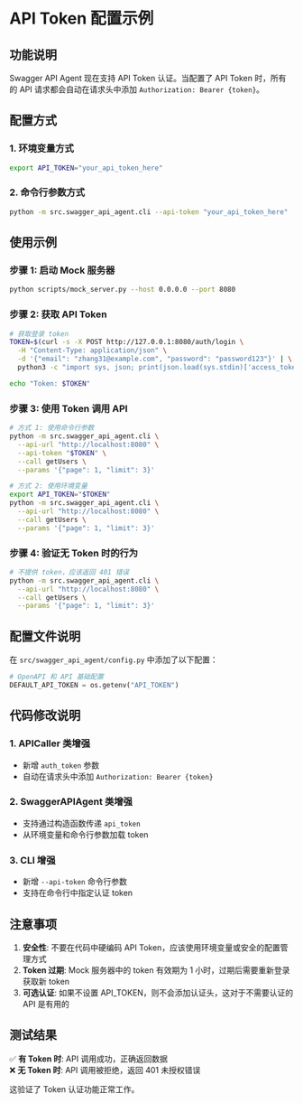 # API Token 配置示例

## 功能说明

Swagger API Agent 现在支持 API Token 认证。当配置了 API Token 时，所有的 API 请求都会自动在请求头中添加 `Authorization: Bearer {token}`。

## 配置方式

### 1. 环境变量方式

```bash
export API_TOKEN="your_api_token_here"
```

### 2. 命令行参数方式

```bash
python -m src.swagger_api_agent.cli --api-token "your_api_token_here"
```

## 使用示例

### 步骤 1: 启动 Mock 服务器

```bash
python scripts/mock_server.py --host 0.0.0.0 --port 8080
```

### 步骤 2: 获取 API Token

```bash
# 获取登录 token
TOKEN=$(curl -s -X POST http://127.0.0.1:8080/auth/login \
  -H "Content-Type: application/json" \
  -d '{"email": "zhang31@example.com", "password": "password123"}' | \
  python3 -c "import sys, json; print(json.load(sys.stdin)['access_token'])")

echo "Token: $TOKEN"
```

### 步骤 3: 使用 Token 调用 API

```bash
# 方式 1: 使用命令行参数
python -m src.swagger_api_agent.cli \
  --api-url "http://localhost:8080" \
  --api-token "$TOKEN" \
  --call getUsers \
  --params '{"page": 1, "limit": 3}'

# 方式 2: 使用环境变量
export API_TOKEN="$TOKEN"
python -m src.swagger_api_agent.cli \
  --api-url "http://localhost:8080" \
  --call getUsers \
  --params '{"page": 1, "limit": 3}'
```

### 步骤 4: 验证无 Token 时的行为

```bash
# 不提供 token，应该返回 401 错误
python -m src.swagger_api_agent.cli \
  --api-url "http://localhost:8080" \
  --call getUsers \
  --params '{"page": 1, "limit": 3}'
```

## 配置文件说明

在 `src/swagger_api_agent/config.py` 中添加了以下配置：

```python
# OpenAPI 和 API 基础配置
DEFAULT_API_TOKEN = os.getenv("API_TOKEN")
```

## 代码修改说明

### 1. APICaller 类增强

- 新增 `auth_token` 参数
- 自动在请求头中添加 `Authorization: Bearer {token}`

### 2. SwaggerAPIAgent 类增强

- 支持通过构造函数传递 `api_token`
- 从环境变量和命令行参数加载 token

### 3. CLI 增强

- 新增 `--api-token` 命令行参数
- 支持在命令行中指定认证 token

## 注意事项

1. **安全性**: 不要在代码中硬编码 API Token，应该使用环境变量或安全的配置管理方式
2. **Token 过期**: Mock 服务器中的 token 有效期为 1 小时，过期后需要重新登录获取新 token
3. **可选认证**: 如果不设置 API_TOKEN，则不会添加认证头，这对于不需要认证的 API 是有用的

## 测试结果

✅ **有 Token 时**: API 调用成功，正确返回数据  
❌ **无 Token 时**: API 调用被拒绝，返回 401 未授权错误

这验证了 Token 认证功能正常工作。
